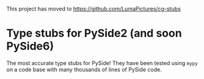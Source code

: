 
This project has moved to https://github.com/LumaPictures/cg-stubs

# Type stubs for PySide2 (and soon PySide6)

The most accurate type stubs for PySide! They have been tested using `mypy` on a code base with many thousands of lines of PySide code.

